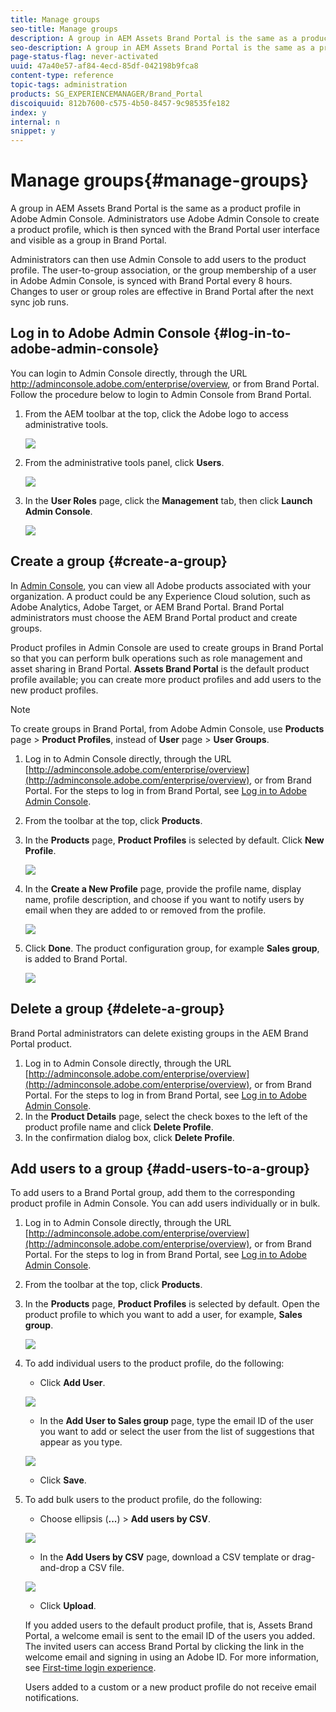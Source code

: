 ```yaml
---
title: Manage groups
seo-title: Manage groups
description: A group in AEM Assets Brand Portal is the same as a product profile in Adobe Admin Console. Administrators use Adobe Admin Console to create a product profile, which is then synced with the Brand Portal user interface and visible as a group in Brand Portal. 
seo-description: A group in AEM Assets Brand Portal is the same as a product profile in Adobe Admin Console. Administrators use Adobe Admin Console to create a product profile, which is then synced to Brand Portal as a group. Administrators can then add users to the group. The user-to-group association, or the group membership of a user, in Adobe Admin Console, is synced with Brand Portal every 8 hours. Changes to user or group roles are effective in Brand Portal after the next sync job runs. However, to manage group roles, Administrators must use the Brand Portal user interface. This privilege is not available to Viewers and Editors.
page-status-flag: never-activated
uuid: 47a40e57-af84-4ecd-85df-042198b9fca8
content-type: reference
topic-tags: administration
products: SG_EXPERIENCEMANAGER/Brand_Portal
discoiquuid: 812b7600-c575-4b50-8457-9c98535fe182
index: y
internal: n
snippet: y
---
```


# Manage groups{#manage-groups}

A group in AEM Assets Brand Portal is the same as a product profile in Adobe Admin Console. Administrators use Adobe Admin Console to create a product profile, which is then synced with the Brand Portal user interface and visible as a group in Brand Portal. 

Administrators can then use Admin Console to add users to the product profile. The user-to-group association, or the group membership of a user in Adobe Admin Console, is synced with Brand Portal every 8 hours. Changes to user or group roles are effective in Brand Portal after the next sync job runs.

## Log in to Adobe Admin Console {#log-in-to-adobe-admin-console}

You can login to Admin Console directly, through the URL http://adminconsole.adobe.com/enterprise/overview, or from Brand Portal. Follow the procedure below to login to Admin Console from Brand Portal.

1. From the AEM toolbar at the top, click the Adobe logo to access administrative tools.

   ![](assets/aemlogo.PNG)

1. From the administrative tools panel, click **Users**.

   ![](assets/Admin-tools-panel-3.png)

1. In the **User Roles** page, click the **Management** tab, then click **Launch Admin Console**.

   ![](assets/launch_admin_console.png)

## Create a group {#create-a-group}

In [Admin Console](http://adminconsole.adobe.com/enterprise/overview), you can view all Adobe products associated with your organization. A product could be any Experience Cloud solution, such as Adobe Analytics, Adobe Target, or AEM Brand Portal. Brand Portal administrators must choose the AEM Brand Portal product and create groups.

Product profiles in Admin Console are used to create groups in Brand Portal so that you can perform bulk operations such as role management and asset sharing in Brand Portal. **Assets Brand Portal** is the default product profile available; you can create more product profiles and add users to the new product profiles.

>[!NOTE]
>
>To create groups in Brand Portal, from Adobe Admin Console, use **Products** page &gt; **Product Profiles**, instead of **User** page &gt; **User Groups**.

1. Log in to Admin Console directly, through the URL [http://adminconsole.adobe.com/enterprise/overview](http://adminconsole.adobe.com/enterprise/overview), or from Brand Portal. For the steps to log in from Brand Portal, see [Log  in to  Adobe Admin Console](/brand-portal-manage-groups.md#LogintoAdobeAdminConsole).
1. From the toolbar at the top, click **Products**. 
1. In the **Products** page, **Product Profiles** is selected by default. Click **New Profile**. 

   ![](assets/admin_console_addproductprofile.png)

1. In the **Create a New Profile** page, provide the profile name, display name, profile description, and choose if you want to notify users by email when they are added to or removed from the profile.

   ![](assets/admin_console_addaproductprofilecreatenewprofile.png)

1. Click **Done**. The product configuration group, for example **Sales group**, is added to Brand Portal.

   ![](assets/admin_console_productprofileadded.png)

## Delete a group {#delete-a-group}

Brand Portal administrators can delete existing groups in the AEM Brand Portal product.

1. Log in to Admin Console directly, through the URL [http://adminconsole.adobe.com/enterprise/overview](http://adminconsole.adobe.com/enterprise/overview), or from Brand Portal. For the steps to log in from Brand Portal, see [Log  in to  Adobe Admin Console](/brand-portal-manage-groups.md#LogintoAdobeAdminConsole).
1. In the **Product Details** page, select the check boxes to the left of the product profile name and click **Delete Profile**.
1. In the confirmation dialog box, click **Delete Profile**.

## Add users to a group {#add-users-to-a-group}

To add users to a Brand Portal group, add them to the corresponding product profile in Admin Console. You can add users individually or in bulk.

1. Log in to Admin Console directly, through the URL [http://adminconsole.adobe.com/enterprise/overview](http://adminconsole.adobe.com/enterprise/overview), or from Brand Portal. For the steps to log in from Brand Portal, see [Log  in to  Adobe Admin Console](/brand-portal-manage-groups.md#LogintoAdobeAdminConsole).
1. From the toolbar at the top, click **Products**. 
1. In the **Products** page, **Product Profiles** is selected by default. Open the product profile to which you want to add a user, for example, **Sales group**.

   ![](assets/admin_console_productprofileadded.png)

1. To add individual users to the product profile, do the following:

    * Click **Add User**.

   ![](assets/admin_console_productprofilesalesgroup.png)

    * In the **Add User to Sales group** page, type the email ID of the user you want to add or select the user from the list of suggestions that appear as you type.

   ![](assets/admin_console_addusertosalesgroup.png)

    * Click **Save**.

1. To add bulk users to the product profile, do the following:

    * Choose ellipsis (**...**) &gt; **Add users by CSV**.

   ![](assets/admin_console_addbulkusers.png)

    * In the **Add Users by CSV** page, download a CSV template or drag-and-drop a CSV file.

   ![](assets/admin_console_addbulkuserscsv.png)

    * Click **Upload**.

   If you added users to the default product profile, that is, Assets Brand Portal, a welcome email is sent to the email ID of the users you added. The invited users can access Brand Portal by clicking the link in the welcome email and signing in using an Adobe ID. For more information, see [First-time login experience](/brand-portal-onboarding.md).

   Users added to a custom or a new product profile do not receive email notifications.

